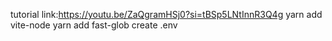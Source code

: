 tutorial link:https://youtu.be/ZaQgramHSj0?si=tBSp5LNtInnR3Q4g
yarn add vite-node
yarn add fast-glob
create .env
